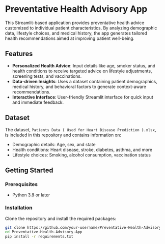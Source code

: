 # Preventative Health Advisory App

This Streamlit-based application provides preventative health advice customized to individual patient characteristics. By analyzing demographic data, lifestyle choices, and medical history, the app generates tailored health recommendations aimed at improving patient well-being.

## Features
- **Personalized Health Advice**: Input details like age, smoker status, and health conditions to receive targeted advice on lifestyle adjustments, screening tests, and vaccinations.
- **Data-driven Insights**: Uses a dataset containing patient demographics, medical history, and behavioral factors to generate context-aware recommendations.
- **Interactive Interface**: User-friendly Streamlit interface for quick input and immediate feedback.

## Dataset
The dataset, `Patients Data ( Used for Heart Disease Prediction ).xlsx`, is included in this repository and contains information on:
- Demographic details: Age, sex, and state
- Health conditions: Heart disease, stroke, diabetes, asthma, and more
- Lifestyle choices: Smoking, alcohol consumption, vaccination status

## Getting Started

### Prerequisites
- Python 3.8 or later

### Installation
Clone the repository and install the required packages:

```bash
git clone https://github.com/your-username/Preventative-Health-Advisory-App.git
cd Preventative-Health-Advisory-App
pip install -r requirements.txt
